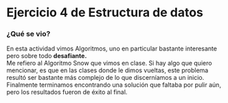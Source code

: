 # Ejercicio 4 de Estructura de datos

### ¿Qué se vio?
En esta actividad vimos Algoritmos, uno en particular bastante interesante pero sobre todo **desafiante.** <br>
Me refiero al Algoritmo Snow que vimos en clase. Si hay algo que quiero mencionar, es que en las clases donde le dimos vueltas, este problema resultó ser bastante más complejo de lo que discerníamos a un inicio. Finalmente terminamos encontrando una solución que faltaba por pulir aún, pero los resultados fueron de éxito al final.
